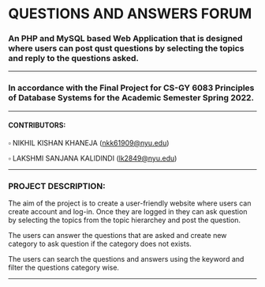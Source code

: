 # QUESTIONS AND ANSWERS FORUM
### An PHP and MySQL based Web Application that is designed where users can post qust questions by selecting the topics and reply to the questions asked.
***
### In accordance with the Final Project for CS-GY 6083 Principles of Database Systems for the Academic Semester Spring 2022.
***
#### CONTRIBUTORS: 
   ▫️ NIKHIL KISHAN KHANEJA (nkk61909@nyu.edu)
  
   ▫️ LAKSHMI SANJANA KALIDINDI (lk2849@nyu.edu)
***
### PROJECT DESCRIPTION:
The aim of the project is to create a user-friendly website where users can create account and log-in. Once they are logged in they can ask question by selecting the topics from the topic hierarchey and post the question. 

The users can answer the questions that are asked and create new category to ask question if the category does not exists.

The users can search the questions and answers using the keyword and filter the questions category wise.
***
